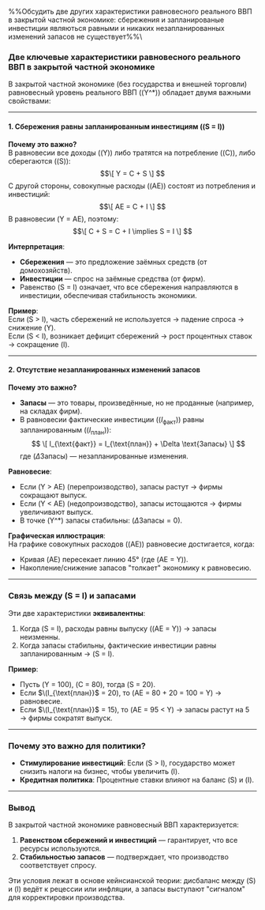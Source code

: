 %%Обсудить две других характеристики равновесного реального ВВП в закрытой частной экономике: сбережения и запланированые инвестиции являються равными и никаких незапланированных изменений запасов не существует%%\

### **Две ключевые характеристики равновесного реального ВВП в закрытой частной экономике**

В закрытой частной экономике (без государства и внешней торговли) равновесный уровень реального ВВП (\(Y^*\)) обладает двумя важными свойствами:

---

#### **1. Сбережения равны запланированным инвестициям (\(S = I\))**  
**Почему это важно?**  
В равновесии все доходы (\(Y\)) либо тратятся на потребление (\(C\)), либо сберегаются (\(S\)):  
$$\[
Y = C + S
\]  $$
С другой стороны, совокупные расходы (\(AE\)) состоят из потребления и инвестиций:  
$$\[
AE = C + I
\]  $$
В равновесии \(Y = AE\), поэтому:  
$$\[
C + S = C + I \implies S = I
\]  $$

**Интерпретация**:  
- **Сбережения** — это предложение заёмных средств (от домохозяйств).  
- **Инвестиции** — спрос на заёмные средства (от фирм).  
- Равенство \(S = I\) означает, что все сбережения направляются в инвестиции, обеспечивая стабильность экономики.  

**Пример**:  
Если \(S > I\), часть сбережений не используется → падение спроса → снижение \(Y\).  
Если \(S < I\), возникает дефицит сбережений → рост процентных ставок → сокращение \(I\).  

---

#### **2. Отсутствие незапланированных изменений запасов**  
**Почему это важно?**  
- **Запасы** — это товары, произведённые, но не проданные (например, на складах фирм).  
- В равновесии фактические инвестиции ($(I_{\text{факт}}$)) равны запланированным ($(I_{\text{план}}$)):  
$$  \[
  I_{\text{факт}} = I_{\text{план}} + \Delta \text{Запасы}
  \]  $$
  где \($\Delta \text{Запасы}$\) — незапланированные изменения.  

**Равновесие**:  
- Если \(Y > AE\) (перепроизводство), запасы растут → фирмы сокращают выпуск.  
- Если \(Y < AE\) (недопроизводство), запасы истощаются → фирмы увеличивают выпуск.  
- В точке \(Y^*\) запасы стабильны: $(\Delta \text{Запасы} = 0$).  

**Графическая иллюстрация**:  
На графике совокупных расходов (\(AE\)) равновесие достигается, когда:  
- Кривая \(AE\) пересекает линию 45° (где \(AE = Y\)).  
- Накопление/снижение запасов "толкает" экономику к равновесию.  

---

### **Связь между \(S = I\) и запасами**  
Эти две характеристики **эквивалентны**:  
1. Когда \(S = I\), расходы равны выпуску (\(AE = Y\)) → запасы неизменны.  
2. Когда запасы стабильны, фактические инвестиции равны запланированным → \(S = I\).  

**Пример**:  
- Пусть \(Y = 100\), \(C = 80\), тогда \(S = 20\).  
- Если $\(I_{\text{план}}$ = 20\), то \(AE = 80 + 20 = 100 = Y\) → равновесие.  
- Если $\(I_{\text{план}}$ = 15\), то \(AE = 95 < Y\) → запасы растут на 5 → фирмы сократят выпуск.  

---

### **Почему это важно для политики?**  
- **Стимулирование инвестиций**: Если \(S > I\), государство может снизить налоги на бизнес, чтобы увеличить \(I\).  
- **Кредитная политика**: Процентные ставки влияют на баланс \(S\) и \(I\).  

---

### **Вывод**  
В закрытой частной экономике равновесный ВВП характеризуется:  
1. **Равенством сбережений и инвестиций** — гарантирует, что все ресурсы используются.  
2. **Стабильностью запасов** — подтверждает, что производство соответствует спросу.  

Эти условия лежат в основе кейнсианской теории: дисбаланс между \(S\) и \(I\) ведёт к рецессии или инфляции, а запасы выступают "сигналом" для корректировки производства.